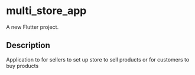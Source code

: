 # multi_store_app

A new Flutter project.

## Description

Application to for sellers to set up store to sell products or for customers to buy products

